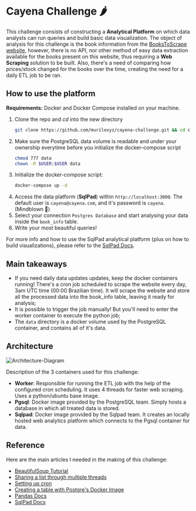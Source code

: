 # Cayena Challenge 🌶️

This challenge consists of constructing a **Analytical Platform** on which data analysts
can run queries and build basic data visualization.
The object of analysis for this challenge is the book information from the [BooksToScrape website](https://books.toscrape.com), however, there is no API, nor other method of easy data extraction available for the books present on this website, thus requiring a **Web Scraping** solution to be built. Also, there's a need of comparing how prices/stock changed for the books over the time, creating the need for a daily ETL job to be ran.

## How to use the platform

**Requirements:** Docker and Docker Compose installed on your machine.


1. Clone the repo and *cd* into the new directory
    ```sh
    git clone https://github.com/muriloxyz/cayena-challenge.git && cd cayena-challenge
    ```
2. Make sure the PostgreSQL data volume is readable and under your ownership everytime before you initialize the docker-compose script
    ```sh
    chmod 777 data
    chown -R $USER:$USER data
    ```
3. Initialize the docker-compose script:
    ```sh
    docker-compose up -d
    ```
4. Access the data platform (**SqlPad**) within ``http://localhost:3000``. The default user is ``cayena@cayena.com``, and it's password is ``cayena``. (Mindblown 🤯)
5. Select your connection ``Postgres Database`` and start analysing your data inside the ``book_info`` table. 
6. Write your most beautiful queries!

For more info and how to use the SqlPad analytical platform (plus on how to build visualizations), please refer to the [SqlPad Docs](https://getsqlpad.com/#/).

## Main takeaways

- If you need daily data updates updates, keep the docker containers running! There's a cron job scheduled to scrape the website every day, 3am UTC time (00:00 Brazilian time). It will scrape the website and store all the processed data into the book_info table, leaving it ready for analysis;
- It is possible to trigger the job manually! But you'll need to enter the worker container to execute the python job;
- The ``data`` directory is a docker volume used by the PostgreSQL container, and contains all of it's data.

## Architecture
![Architecture-Diagram](https://user-images.githubusercontent.com/43562753/159823744-949c49a1-0b38-4d7d-941b-73edea8601cb.png)

Description of the 3 containers used for this challenge:

- **Worker**: Responsible for running the ETL job with the help of the configured cron scheduling. It uses 4 threads for faster web scraping. Uses a python/ubuntu base image.
- **Pgsql**: Docker image provided by the PostgreSQL team. Simply hosts a database in which all treated data is stored.
- **Sqlpad**: Docker image provided by the Sqlpad team. It creates an locally hosted web analytics platform which connects to the Pgsql container for data.

## Reference
Here are the main articles I needed in the making of this challenge:

- [BeautifulSoup Tutorial](https://realpython.com/beautiful-soup-web-scraper-python/)
- [Sharing a list through multiple threads](https://stackoverflow.com/questions/23623195/multiprocessing-of-shared-list)
- [Setting up cron](https://stackoverflow.com/questions/37015624/how-to-run-a-cron-job-inside-a-docker-container)
- [Creating a table with Postgre's Docker Image](https://stackoverflow.com/questions/38713597/create-table-in-postgresql-docker-image)
- [Pandas Docs](https://pandas.pydata.org/docs/)
- [SqlPad Docs](https://getsqlpad.com/#/)